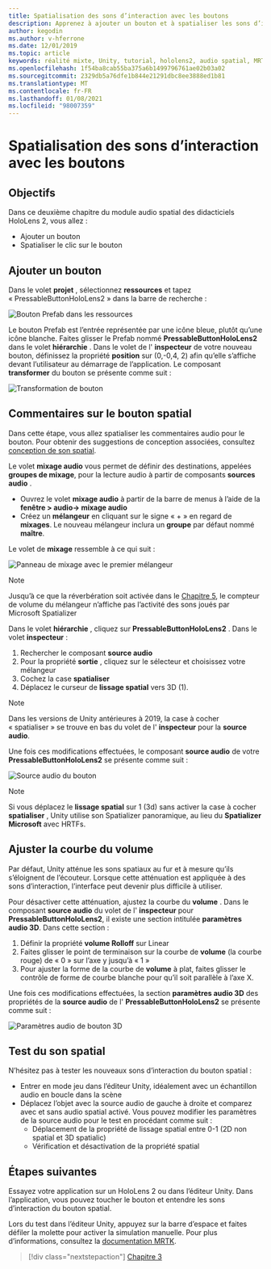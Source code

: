 ```yaml
---
title: Spatialisation des sons d’interaction avec les boutons
description: Apprenez à ajouter un bouton et à spatialiser les sons d’interaction du bouton dans une application de réalité mixte.
author: kegodin
ms.author: v-hferrone
ms.date: 12/01/2019
ms.topic: article
keywords: réalité mixte, Unity, tutorial, hololens2, audio spatial, MRTK, boîte à outils de réalité mixte, UWP, Windows 10, HRTF, fonction de transfert liée aux têtes, réverbération, Microsoft Spatializer, prefabs, courbe de volume
ms.openlocfilehash: 1f54ba8cab55ba375a6b1499796761ae02b03a02
ms.sourcegitcommit: 2329db5a76dfe1b844e21291dbc8ee3888ed1b81
ms.translationtype: MT
ms.contentlocale: fr-FR
ms.lasthandoff: 01/08/2021
ms.locfileid: "98007359"
---
```

# <a name="spatializing-button-interaction-sounds"></a>Spatialisation des sons d’interaction avec les boutons

## <a name="objectives"></a>Objectifs

Dans ce deuxième chapitre du module audio spatial des didacticiels HoloLens 2, vous allez :
* Ajouter un bouton
* Spatialiser le clic sur le bouton

## <a name="add-a-button"></a>Ajouter un bouton

Dans le volet **projet** , sélectionnez **ressources** et tapez « PressableButtonHoloLens2 » dans la barre de recherche :

![Bouton Prefab dans les ressources](images/spatial-audio/button-prefab-in-assets.png)

Le bouton Prefab est l’entrée représentée par une icône bleue, plutôt qu’une icône blanche. Faites glisser le Prefab nommé **PressableButtonHoloLens2** dans le volet **hiérarchie** . Dans le volet de l' **inspecteur** de votre nouveau bouton, définissez la propriété **position** sur (0,-0,4, 2) afin qu’elle s’affiche devant l’utilisateur au démarrage de l’application. Le composant **transformer** du bouton se présente comme suit :

![Transformation de bouton](images/spatial-audio/button-transform.png)

## <a name="spatialize-button-feedback"></a>Commentaires sur le bouton spatial

Dans cette étape, vous allez spatialiser les commentaires audio pour le bouton. Pour obtenir des suggestions de conception associées, consultez [conception de son spatial](../../../design/spatial-sound-design.md). 

Le volet **mixage audio** vous permet de définir des destinations, appelées **groupes de mixage**, pour la lecture audio à partir de composants **sources audio** . 
* Ouvrez le volet **mixage audio** à partir de la barre de menus à l’aide de la **fenêtre > audio-> mixage audio**
* Créez un **mélangeur** en cliquant sur le signe « + » en regard de **mixages**. Le nouveau mélangeur inclura un **groupe** par défaut nommé **maître**.

Le volet de **mixage** ressemble à ce qui suit :

![Panneau de mixage avec le premier mélangeur](images/spatial-audio/mixer-panel-with-first-mixer.png)

> [!NOTE]
> Jusqu’à ce que la réverbération soit activée dans le [Chapitre 5](unity-spatial-audio-ch5.md), le compteur de volume du mélangeur n’affiche pas l’activité des sons joués par Microsoft Spatializer

Dans le volet **hiérarchie** , cliquez sur **PressableButtonHoloLens2** . Dans le volet **inspecteur** :
1. Rechercher le composant **source audio**
2. Pour la propriété **sortie** , cliquez sur le sélecteur et choisissez votre mélangeur
3. Cochez la case **spatialiser**
4. Déplacez le curseur de **lissage spatial** vers 3D (1).

> [!NOTE]
> Dans les versions de Unity antérieures à 2019, la case à cocher « spatialiser » se trouve en bas du volet de l' **inspecteur** pour la **source audio**.

Une fois ces modifications effectuées, le composant **source audio** de votre **PressableButtonHoloLens2** se présente comme suit :

![Source audio du bouton](images/spatial-audio/button-audio-source.png)

> [!NOTE]
> Si vous déplacez le **lissage spatial** sur 1 (3d) sans activer la case à cocher **spatialiser** , Unity utilise son Spatializer panoramique, au lieu du **Spatializer Microsoft** avec HRTFs.

## <a name="adjust-the-volume-curve"></a>Ajuster la courbe du volume

Par défaut, Unity atténue les sons spatiaux au fur et à mesure qu’ils s’éloignent de l’écouteur. Lorsque cette atténuation est appliquée à des sons d’interaction, l’interface peut devenir plus difficile à utiliser.

Pour désactiver cette atténuation, ajustez la courbe du **volume** . Dans le composant **source audio** du volet de l' **inspecteur** pour **PressableButtonHoloLens2**, il existe une section intitulée **paramètres audio 3D**. Dans cette section :
1. Définir la propriété **volume Rolloff** sur Linear
2. Faites glisser le point de terminaison sur la courbe de **volume** (la courbe rouge) de « 0 » sur l’axe y jusqu’à « 1 »
3. Pour ajuster la forme de la courbe de **volume** à plat, faites glisser le contrôle de forme de courbe blanche pour qu’il soit parallèle à l’axe X.

Une fois ces modifications effectuées, la section **paramètres audio 3D** des propriétés de la **source audio** de l' **PressableButtonHoloLens2** se présente comme suit :

![Paramètres audio de bouton 3D](images/spatial-audio/button-3d-sound-settings.png)

## <a name="testing-the-spatialize-audio"></a>Test du son spatial

N’hésitez pas à tester les nouveaux sons d’interaction du bouton spatial :

* Entrer en mode jeu dans l’éditeur Unity, idéalement avec un échantillon audio en boucle dans la scène
* Déplacez l’objet avec la source audio de gauche à droite et comparez avec et sans audio spatial activé. Vous pouvez modifier les paramètres de la source audio pour le test en procédant comme suit :
    * Déplacement de la propriété de lissage spatial entre 0-1 (2D non spatial et 3D spatialic)
    * Vérification et désactivation de la propriété spatial

## <a name="next-steps"></a>Étapes suivantes

Essayez votre application sur un HoloLens 2 ou dans l’éditeur Unity. Dans l’application, vous pouvez toucher le bouton et entendre les sons d’interaction du bouton spatial.

Lors du test dans l’éditeur Unity, appuyez sur la barre d’espace et faites défiler la molette pour activer la simulation manuelle. Pour plus d’informations, consultez la [documentation MRTK](https://microsoft.github.io/MixedRealityToolkit-Unity/Documentation/GettingStartedWithTheMRTK.html#using-the-in-editor-hand-input-simulation-to-test-a-scene).

> [!div class="nextstepaction"]
> [Chapitre 3](unity-spatial-audio-ch3.md)

